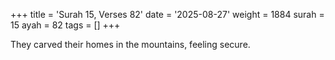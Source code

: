 +++
title = 'Surah 15, Verses 82'
date = '2025-08-27'
weight = 1884
surah = 15
ayah = 82
tags = []
+++

They carved their homes in the mountains, feeling secure.